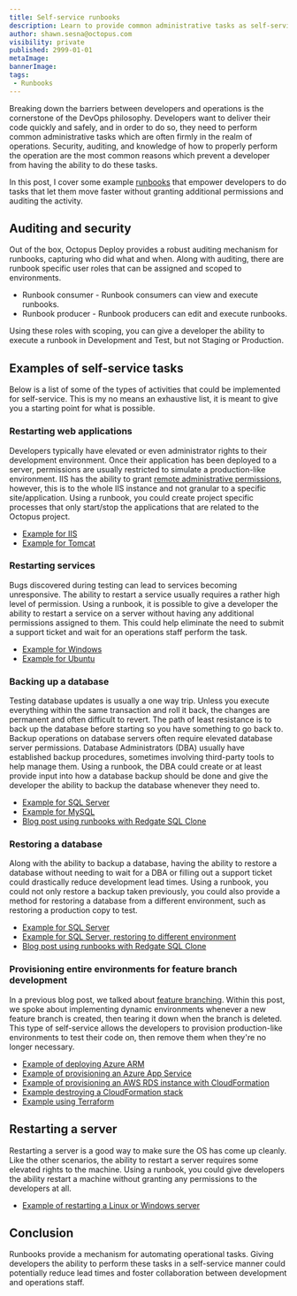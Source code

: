 ```yaml
---
title: Self-service runbooks
description: Learn to provide common administrative tasks as self-service runbooks.
author: shawn.sesna@octopus.com
visibility: private
published: 2999-01-01
metaImage:
bannerImage:
tags:
 - Runbooks
---
```


Breaking down the barriers between developers and operations is the cornerstone of the DevOps philosophy.  Developers want to deliver their code quickly and safely, and in order to do so, they need to perform common administrative tasks which are often firmly in the realm of operations.  Security, auditing, and knowledge of how to properly perform the operation are the most common reasons which prevent a developer from having the ability to do these tasks.  

In this post, I cover some example [runbooks](https://octopus.com/docs/runbooks) that empower developers to do tasks that let them move faster without granting additional permissions and auditing the activity.

## Auditing and security

Out of the box, Octopus Deploy provides a robust auditing mechanism for runbooks, capturing who did what and when.  Along with auditing, there are runbook specific user roles that can be assigned and scoped to environments.  

- Runbook consumer - Runbook consumers can view and execute runbooks.
- Runbook producer - Runbook producers can edit and execute runbooks.

Using these roles with scoping, you can give a developer the ability to execute a runbook in Development and Test, but not Staging or Production.

## Examples of self-service tasks
Below is a list of some of the types of activities that could be implemented for self-service.  This is my no means an exhaustive list, it is meant to give you a starting point for what is possible.

### Restarting web applications
Developers typically have elevated or even administrator rights to their development environment.  Once their application has been deployed to a server, permissions are usually restricted to simulate a production-like environment.  IIS has the ability to grant [remote administrative permissions](https://docs.microsoft.com/en-us/iis/manage/remote-administration/remote-administration-for-iis-manager), however, this is to the whole IIS instance and not granular to a specific site/application.  Using a runbook, you could create project specific processes that only start/stop the applications that are related to the Octopus project.
- [Example for IIS](https://octopus.com/docs/runbooks/runbook-examples/routine/iis-maintenance)
- [Example for Tomcat](https://octopus.com/docs/runbooks/runbook-examples/routine/restarting-tomcat)

### Restarting services
Bugs discovered during testing can lead to services becoming unresponsive.  The ability to restart a service usually requires a rather high level of permission.  Using a runbook, it is possible to give a developer the ability to restart a service on a server without having any additional permissions assigned to them.  This could help eliminate the need to submit a support ticket and wait for an operations staff perform the task.
- [Example for Windows](https://octopus.com/docs/runbooks/runbook-examples/services/windows-services)
- [Example for Ubuntu](https://octopus.com/docs/runbooks/runbook-examples/services/restart-linux-service)

### Backing up a database
Testing database updates is usually a one way trip.  Unless you execute everything within the same transaction and roll it back, the changes are permanent and often difficult to revert.  The path of least resistance is to back up the database before starting so you have something to go back to.  Backup operations on database servers often require elevated database server permissions.  Database Administrators (DBA) usually have established backup procedures, sometimes involving third-party tools to help manage them.  Using a runbook, the DBA could create or at least provide input into how a database backup should be done and give the developer the ability to backup the database whenever they need to.
- [Example for SQL Server](https://octopus.com/docs/runbooks/runbook-examples/databases/backup-mssql-database)
- [Example for MySQL](https://octopus.com/docs/runbooks/runbook-examples/databases/backup-mysql-database)
- [Blog post using runbooks with Redgate SQL Clone](https://octopus.com/blog/self-service-database-provisioning-with-octopus-runbooks-and-redgate-sql-clone)

### Restoring a database

Along with the ability to backup a database, having the ability to restore a database without needing to wait for a DBA or filling out a support ticket could drastically reduce development lead times.  Using a runbook, you could not only restore a backup taken previously, you could also provide a method for restoring a database from a different environment, such as restoring a production copy to test.
- [Example for SQL Server](https://octopus.com/docs/runbooks/runbook-examples/databases/restore-mssql-database)
- [Example for SQL Server, restoring to different environment](https://octopus.com/docs/runbooks/runbook-examples/databases/restore-mssql-database-to-environment)
- [Blog post using runbooks with Redgate SQL Clone](https://octopus.com/blog/self-service-database-provisioning-with-octopus-runbooks-and-redgate-sql-clone)


### Provisioning entire environments for feature branch development
In a previous blog post, we talked about [feature branching](https://octopus.com/blog/rethinking-feature-branch-deployments).  Within this post, we spoke about implementing dynamic environments whenever a new feature branch is created, then tearing it down when the branch is deleted.  This type of self-service allows the developers to provision production-like environments to test their code on, then remove them when they're no longer necessary.
- [Example of deploying Azure ARM](https://octopus.com/docs/runbooks/runbook-examples/azure/resource-groups)
- [Example of provisioning an Azure App Service](https://octopus.com/docs/runbooks/runbook-examples/azure/provision-app-service)
- [Example of provisioning an AWS RDS instance with CloudFormation](https://octopus.com/docs/runbooks/runbook-examples/aws/create-rds)
- [Example destroying a CloudFormation stack](https://octopus.com/docs/runbooks/runbook-examples/aws/destroy-stack)
- [Example using Terraform](https://octopus.com/docs/runbooks/runbook-examples/terraform/provision-aws-with-terraform)

## Restarting a server
Restarting a server is a good way to make sure the OS has come up cleanly.  Like the other scenarios, the ability to restart a server requires some elevated rights to the machine.  Using a runbook, you could give developers the ability restart a machine without granting any permissions to the developers at all.

- [Example of restarting a Linux or Windows server](https://octopus.com/docs/runbooks/runbook-examples/emergency/restart-server)

## Conclusion
Runbooks provide a mechanism for automating operational tasks.  Giving developers the ability to perform these tasks in a self-service manner could potentially reduce lead times and foster collaboration between development and operations staff.